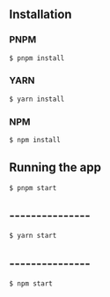 ## Installation

### PNPM
```bash
$ pnpm install
```
### YARN
```bash
$ yarn install
```
### NPM
```bash
$ npm install
```

## Running the app

```bash
$ pnpm start
```
## ---------------
```bash
$ yarn start
```
## ---------------
```bash
$ npm start
```
